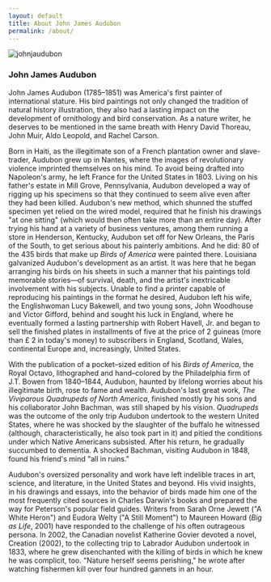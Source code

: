 ```yaml
---
layout: default
title: About John James Audubon
permalink: /about/
---
```




<img class="johnjaudubon" src="https://ericayhayes.github.io/audubon/about/img/LillyLibrary/John-J-Audubon.jpg" alt="johnjaudubon"/>


### John James Audubon

John James Audubon (1785–1851) was America's first painter of international stature. His bird paintings not only changed the tradition of natural history illustration, they also had a lasting impact on the development of ornithology and bird conservation. As a nature writer, he deserves to be mentioned in the same breath with Henry David Thoreau, John Muir, Aldo Leopold, and Rachel Carson.

Born in Haiti, as the illegitimate son of a French plantation owner and slave-trader, Audubon grew up in Nantes, where the images of revolutionary violence imprinted themselves on his mind. To avoid being drafted into Napoleon's army, he left France for the United States in 1803. Living on his father's estate in Mill Grove, Pennsylvania, Audubon developed a way of rigging up his specimens so that they continued to seem alive even after they had been killed. Audubon's new method, which shunned the stuffed specimen yet relied on the wired model, required that he finish his drawings "at one sitting" (which would then often take more than an entire day). After trying his hand at a variety of business ventures, among them running a store in Henderson, Kentucky, Audubon set off for New Orleans, the Paris of the South, to get serious about his painterly ambitions. And he did: 80 of the 435 birds that make up _Birds of America_ were painted there. Louisiana galvanized Audubon's development as an artist. It was here that he began arranging his birds on his sheets in such a manner that his paintings told memorable stories—of survival, death, and the artist's inextricable involvement with his subjects. Unable to find a printer capable of reproducing his paintings in the format he desired, Audubon left his wife, the Englishwoman Lucy Bakewell, and two young sons, John Woodhouse and Victor Gifford, behind and sought his luck in England, where he eventually formed a lasting partnership with Robert Havell, Jr. and began to sell the finished plates in installments of five at the price of 2 guineas (more than £ 2 in today's money) to subscribers in England, Scotland, Wales, continental Europe and, increasingly, United States.

With the publication of a pocket–sized edition of his _Birds of America_, the Royal Octavo, lithographed and hand–colored by the Philadelphia firm of J.T. Bowen from 1840–1844, Audubon, haunted by lifelong worries about his illegitimate birth, rose to fame and wealth. Audubon's last great work, _The Viviparous Quadrupeds of North America_, finished mostly by his sons and his collaborator John Bachman, was still shaped by his vision. _Quadrupeds_ was the outcome of the only trip Audubon undertook to the western United States, where he was shocked by the slaughter of the buffalo he witnessed (although, characteristically, he also took part in it) and pitied the conditions under which Native Americans subsisted. After his return, he gradually succumbed to dementia. A shocked Bachman, visiting Audubon in 1848, found his friend's mind "all in ruins."

Audubon's oversized personality and work have left indelible traces in art, science, and literature, in the United States and beyond. His vivid insights, in his drawings and essays, into the behavior of birds made him one of the most frequently cited sources in Charles Darwin's books and prepared the way for Peterson's popular field guides. Writers from Sarah Orne Jewett ("A White Heron") and Eudora Welty ("A Still Moment") to Maureen Howard (_Big as Life_, 2001) have responded to the challenge of his often outrageous persona. In 2002, the Canadian novelist Katherine Govier devoted a novel, Creation (2002), to the collecting trip to Labrador Audubon undertook in 1833, where he grew disenchanted with the killing of birds in which he knew he was complicit, too. "Nature herself seems perishing," he wrote after watching fishermen kill over four hundred gannets in an hour.
